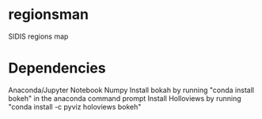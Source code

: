 # regionsman
SIDIS regions map
# Dependencies
Anaconda/Jupyter Notebook 
Numpy 
Install bokah by running "conda install bokeh" in the anaconda command prompt 
Install Holloviews by running "conda install -c pyviz holoviews bokeh" 
